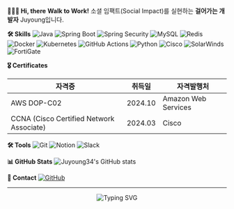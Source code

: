 **🧑🏻‍💻 Hi, there**
**Walk to Work!** 소셜 임팩트(Social Impact)를 실현하는 **걸어가는 개발자** Juyoung입니다.

**🛠️ Skills**
![Java](https://img.shields.io/badge/-Java-007396?style=flat-square&logo=java&logoColor=white)
![Spring Boot](https://img.shields.io/badge/-Spring%20Boot-6DB33F?style=flat-square&logo=spring-boot&logoColor=white)
![Spring Security](https://img.shields.io/badge/-Spring%20Security-6DB33F?style=flat-square&logo=spring-security&logoColor=white)
![MySQL](https://img.shields.io/badge/-MySQL-4479A1?style=flat-square&logo=mysql&logoColor=white)
![Redis](https://img.shields.io/badge/-Redis-DC382D?style=flat-square&logo=redis&logoColor=white)
![Docker](https://img.shields.io/badge/-Docker-2496ED?style=flat-square&logo=docker&logoColor=white)
![Kubernetes](https://img.shields.io/badge/-Kubernetes-326CE5?style=flat-square&logo=kubernetes&logoColor=white)
![GitHub Actions](https://img.shields.io/badge/-GitHub%20Actions-2088FF?style=flat-square&logo=github-actions&logoColor=white)
![Python](https://img.shields.io/badge/-Python-3776AB?style=flat-square&logo=python&logoColor=white)
![Cisco](https://img.shields.io/badge/-Cisco-1BA0D7?style=flat-square&logo=cisco&logoColor=white)
![SolarWinds](https://img.shields.io/badge/-SolarWinds-FF6A00?style=flat-square&logo=solarwinds&logoColor=white)
![FortiGate](https://img.shields.io/badge/-FortiGate-EE3124?style=flat-square&logo=fortinet&logoColor=white)

**🎖️ Certificates**

| 자격증 | 취득일 | 자격발행처 |
|--------|--------|------------|
| AWS DOP-C02 | 2024.10 | Amazon Web Services |
| CCNA (Cisco Certified Network Associate) | 2024.03 | Cisco |

**🛠 Tools**
![Git](https://img.shields.io/badge/-Git-F05032?style=flat-square&logo=git&logoColor=white)
![Notion](https://img.shields.io/badge/-Notion-000000?style=flat-square&logo=notion&logoColor=white)
![Slack](https://img.shields.io/badge/-Slack-4A154B?style=flat-square&logo=slack&logoColor=white)

**📊 GitHub Stats**
![Juyoung34's GitHub stats](https://github-readme-stats.vercel.app/api?username=Juyoung34&show_icons=true&theme=radical)

**📌 Contact**
[![GitHub](https://img.shields.io/badge/-GitHub-181717?style=flat-square&logo=github&logoColor=white)](https://github.com/Juyoung34)

---
<div align="center">
  <img src="https://readme-typing-svg.herokuapp.com?font=Fira+Code&pause=1000&color=36BCF7&center=true&vCenter=true&width=600&lines=Backend+Developer+%7C+DevOps+Engineer;Java+%7C+Spring+Boot+%7C+Kubernetes;Network+Security+Specialist" alt="Typing SVG" />
</div>
